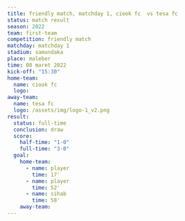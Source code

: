 ```yaml
---
title: friendly match, matchday 1, ciook fc  vs tesa fc
status: match result
season: 2022
team: first-team
competition: friendly match
matchday: matchday 1
stadium: samundaka
place: maleber
time: 08 maret 2022
kick-off: "15:30"
home-team:
  name: ciook fc
  logo: 
away-team:
  name: tesa fc
  logo: /assets/img/logo-1_v2.png
result:
  status: full-time
  conclusion: draw
  score:
    half-time: "1-0"
    full-time: "3-0"
  goal:
    home-team:
      - name: player
        time: 17'
      - name: player
        time: 52'
      - name: sihab
        time: 58'
    away-team:
---
```

